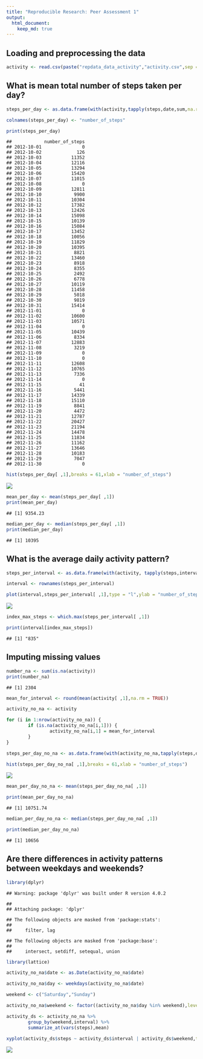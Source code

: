 ```yaml
---
title: "Reproducible Research: Peer Assessment 1"
output: 
  html_document:
    keep_md: true
---
```



## Loading and preprocessing the data


```r
activity <- read.csv(paste("repdata_data_activity","activity.csv",sep = "/"))
```

## What is mean total number of steps taken per day?


```r
steps_per_day <- as.data.frame(with(activity,tapply(steps,date,sum,na.rm = TRUE)))

colnames(steps_per_day) <- "number_of_steps"

print(steps_per_day)
```

```
##            number_of_steps
## 2012-10-01               0
## 2012-10-02             126
## 2012-10-03           11352
## 2012-10-04           12116
## 2012-10-05           13294
## 2012-10-06           15420
## 2012-10-07           11015
## 2012-10-08               0
## 2012-10-09           12811
## 2012-10-10            9900
## 2012-10-11           10304
## 2012-10-12           17382
## 2012-10-13           12426
## 2012-10-14           15098
## 2012-10-15           10139
## 2012-10-16           15084
## 2012-10-17           13452
## 2012-10-18           10056
## 2012-10-19           11829
## 2012-10-20           10395
## 2012-10-21            8821
## 2012-10-22           13460
## 2012-10-23            8918
## 2012-10-24            8355
## 2012-10-25            2492
## 2012-10-26            6778
## 2012-10-27           10119
## 2012-10-28           11458
## 2012-10-29            5018
## 2012-10-30            9819
## 2012-10-31           15414
## 2012-11-01               0
## 2012-11-02           10600
## 2012-11-03           10571
## 2012-11-04               0
## 2012-11-05           10439
## 2012-11-06            8334
## 2012-11-07           12883
## 2012-11-08            3219
## 2012-11-09               0
## 2012-11-10               0
## 2012-11-11           12608
## 2012-11-12           10765
## 2012-11-13            7336
## 2012-11-14               0
## 2012-11-15              41
## 2012-11-16            5441
## 2012-11-17           14339
## 2012-11-18           15110
## 2012-11-19            8841
## 2012-11-20            4472
## 2012-11-21           12787
## 2012-11-22           20427
## 2012-11-23           21194
## 2012-11-24           14478
## 2012-11-25           11834
## 2012-11-26           11162
## 2012-11-27           13646
## 2012-11-28           10183
## 2012-11-29            7047
## 2012-11-30               0
```

```r
hist(steps_per_day[ ,1],breaks = 61,xlab = "number_of_steps")
```

![](RepData_PeerAssessment1_files/figure-html/unnamed-chunk-2-1.png)<!-- -->

```r
mean_per_day <- mean(steps_per_day[ ,1])
print(mean_per_day)
```

```
## [1] 9354.23
```

```r
median_per_day <- median(steps_per_day[ ,1])
print(median_per_day)
```

```
## [1] 10395
```

## What is the average daily activity pattern?


```r
steps_per_interval <- as.data.frame(with(activity, tapply(steps,interval,mean,na.rm = TRUE)))

interval <- rownames(steps_per_interval)

plot(interval,steps_per_interval[ ,1],type = "l",ylab = "number_of_steps")
```

![](RepData_PeerAssessment1_files/figure-html/unnamed-chunk-3-1.png)<!-- -->

```r
index_max_steps <- which.max(steps_per_interval[ ,1])

print(interval[index_max_steps])
```

```
## [1] "835"
```

## Imputing missing values


```r
number_na <- sum(is.na(activity))
print(number_na)
```

```
## [1] 2304
```

```r
mean_for_interval <- round(mean(activity[ ,1],na.rm = TRUE))

activity_no_na <- activity

for (i in 1:nrow(activity_no_na)) {
        if (is.na(activity_no_na[i,1])) {
                activity_no_na[i,1] = mean_for_interval
        }
}

steps_per_day_no_na <- as.data.frame(with(activity_no_na,tapply(steps,date,sum)))

hist(steps_per_day_no_na[ ,1],breaks = 61,xlab = "number_of_steps")
```

![](RepData_PeerAssessment1_files/figure-html/unnamed-chunk-4-1.png)<!-- -->

```r
mean_per_day_no_na <- mean(steps_per_day_no_na[ ,1])

print(mean_per_day_no_na)
```

```
## [1] 10751.74
```

```r
median_per_day_no_na <- median(steps_per_day_no_na[ ,1])

print(median_per_day_no_na)
```

```
## [1] 10656
```

## Are there differences in activity patterns between weekdays and weekends?


```r
library(dplyr)
```

```
## Warning: package 'dplyr' was built under R version 4.0.2
```

```
## 
## Attaching package: 'dplyr'
```

```
## The following objects are masked from 'package:stats':
## 
##     filter, lag
```

```
## The following objects are masked from 'package:base':
## 
##     intersect, setdiff, setequal, union
```

```r
library(lattice)

activity_no_na$date <- as.Date(activity_no_na$date)

activity_no_na$day <- weekdays(activity_no_na$date)

weekend <- c("Saturday","Sunday")

activity_no_na$weekend <- factor((activity_no_na$day %in% weekend),levels=c(FALSE,TRUE),labels = c("weekday","weekend"))

activity_ds <- activity_no_na %>%
        group_by(weekend,interval) %>%
        summarize_at(vars(steps),mean)

xyplot(activity_ds$steps ~ activity_ds$interval | activity_ds$weekend,type = "l",xlab = "Interval",ylab = "Number of steps",layout = c(1,2))
```

![](RepData_PeerAssessment1_files/figure-html/unnamed-chunk-5-1.png)<!-- -->
